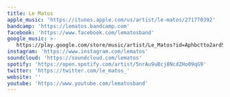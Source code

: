 ```yaml
---
title: Le Matos
apple_music: 'https://itunes.apple.com/us/artist/le-matos/271770392'
bandcamp: 'https://lematos.bandcamp.com'
facebook: 'https://www.facebook.com/lematosband'
google_music: >-
   https://play.google.com/store/music/artist/Le_Matos?id=Aphbctto2ard5bi3poukkqupw6i
instagram: 'https://www.instagram.com/lematos'
soundcloud: 'https://soundcloud.com/lematos'
spotify: 'https://open.spotify.com/artist/5nrAu9uBcj8NcdZHo09qG9'
twitter: 'https://twitter.com/le_matos_'
website: ''
youtube: 'https://www.youtube.com/lematosband'
---
```


